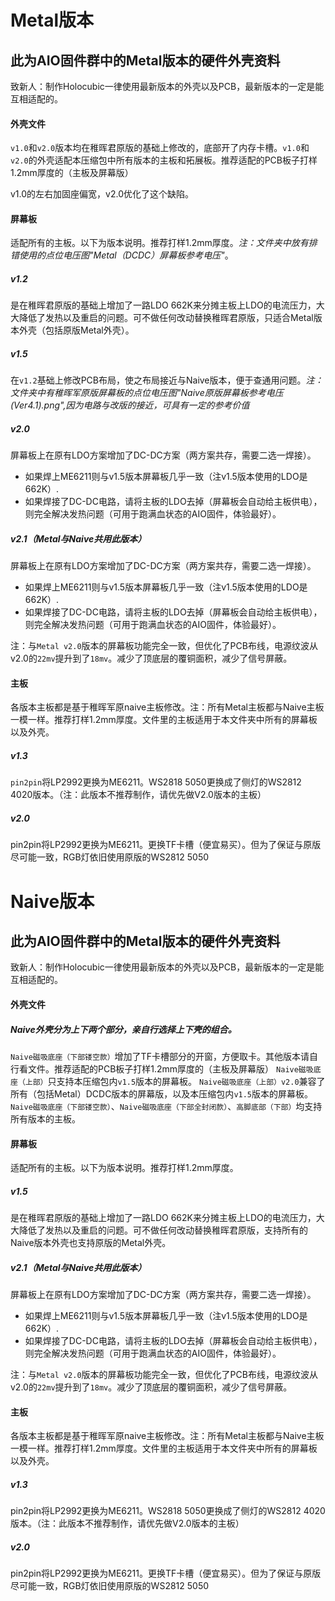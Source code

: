 # Metal版本

## 此为AIO固件群中的Metal版本的硬件外壳资料
致新人：制作Holocubic一律使用最新版本的外壳以及PCB，最新版本的一定是能互相适配的。

#### 外壳文件
`v1.0`和`v2.0`版本均在稚晖君原版的基础上修改的，底部开了内存卡槽。`v1.0`和`v2.0`的外壳适配本压缩包中所有版本的主板和拓展板。推荐适配的PCB板子打样1.2mm厚度的（主板及屏幕版）

v1.0的左右加固座偏宽，v2.0优化了这个缺陷。

#### 屏幕板
适配所有的主板。以下为版本说明。推荐打样1.2mm厚度。_注：文件夹中放有排错使用的点位电压图"Metal（DCDC）屏幕板参考电压"_。
##### v1.2
是在稚晖君原版的基础上增加了一路LDO 662K来分摊主板上LDO的电流压力，大大降低了发热以及重启的问题。可不做任何改动替换稚晖君原版，只适合Metal版本外壳（包括原版Metal外壳）。
##### v1.5
在`v1.2`基础上修改PCB布局，使之布局接近与Naive版本，便于查通用问题。_注：文件夹中有稚晖军原版屏幕板的点位电压图"Naive原版屏幕板参考电压(Ver4.1).png",因为电路与改版的接近，可具有一定的参考价值_
##### v2.0
屏幕板上在原有LDO方案增加了DC-DC方案（两方案共存，需要二选一焊接）。
* 如果焊上ME6211则与v1.5版本屏幕板几乎一致（注v1.5版本使用的LDO是662K）.
* 如果焊接了DC-DC电路，请将主板的LDO去掉（屏幕板会自动给主板供电），则完全解决发热问题（可用于跑满血状态的AIO固件，体验最好）。
##### v2.1（Metal与Naive共用此版本）
屏幕板上在原有LDO方案增加了DC-DC方案（两方案共存，需要二选一焊接）。
* 如果焊上ME6211则与v1.5版本屏幕板几乎一致（注v1.5版本使用的LDO是662K）.
* 如果焊接了DC-DC电路，请将主板的LDO去掉（屏幕板会自动给主板供电），则完全解决发热问题（可用于跑满血状态的AIO固件，体验最好）。

注：与`Metal v2.0`版本的屏幕板功能完全一致，但优化了PCB布线，电源纹波从v2.0的`22mv`提升到了`18mv`。减少了顶底层的覆铜面积，减少了信号屏蔽。

#### 主板
各版本主板都是基于稚晖军原naive主板修改。注：所有Metal主板都与Naive主板一模一样。推荐打样1.2mm厚度。文件里的主板适用于本文件夹中所有的屏幕板以及外壳。
##### v1.3
`pin2pin`将LP2992更换为ME6211。WS2818 5050更换成了侧灯的WS2812 4020版本。（注：此版本不推荐制作，请优先做V2.0版本的主板）
##### v2.0
pin2pin将LP2992更换为ME6211。更换TF卡槽（便宜易买）。但为了保证与原版尽可能一致，RGB灯依旧使用原版的WS2812 5050


# Naive版本

## 此为AIO固件群中的Metal版本的硬件外壳资料
致新人：制作Holocubic一律使用最新版本的外壳以及PCB，最新版本的一定是能互相适配的。

#### 外壳文件
##### Naive外壳分为上下两个部分，亲自行选择上下壳的组合。
`Naive磁吸底座（下部镂空款）`增加了TF卡槽部分的开窗，方便取卡。其他版本请自行看文件。推荐适配的PCB板子打样1.2mm厚度的（主板及屏幕版）
`Naive磁吸底座（上部）`只支持本压缩包内`v1.5`版本的屏幕板。
`Naive磁吸底座（上部）v2.0`兼容了所有（包括Metal）DCDC版本的屏幕版，以及本压缩包内`v1.5`版本的屏幕板。
`Naive磁吸底座（下部镂空款）`、`Naive磁吸底座（下部全封闭款）`、`高脚底部（下部）`均支持所有版本的主板。

#### 屏幕板
适配所有的主板。以下为版本说明。推荐打样1.2mm厚度。
##### v1.5
是在稚晖君原版的基础上增加了一路LDO 662K来分摊主板上LDO的电流压力，大大降低了发热以及重启的问题。可不做任何改动替换稚晖君原版，支持所有的Naive版本外壳也支持原版的Metal外壳。

##### v2.1（Metal与Naive共用此版本）
屏幕板上在原有LDO方案增加了DC-DC方案（两方案共存，需要二选一焊接）。
* 如果焊上ME6211则与v1.5版本屏幕板几乎一致（注v1.5版本使用的LDO是662K）.
* 如果焊接了DC-DC电路，请将主板的LDO去掉（屏幕板会自动给主板供电），则完全解决发热问题（可用于跑满血状态的AIO固件，体验最好）。

注：与`Metal v2.0`版本的屏幕板功能完全一致，但优化了PCB布线，电源纹波从v2.0的`22mv`提升到了`18mv`。减少了顶底层的覆铜面积，减少了信号屏蔽。

#### 主板
各版本主板都是基于稚晖军原naive主板修改。注：所有Metal主板都与Naive主板一模一样。推荐打样1.2mm厚度。文件里的主板适用于本文件夹中所有的屏幕板以及外壳。
##### v1.3
pin2pin将LP2992更换为ME6211。WS2818 5050更换成了侧灯的WS2812 4020版本。（注：此版本不推荐制作，请优先做V2.0版本的主板）
##### v2.0
pin2pin将LP2992更换为ME6211。更换TF卡槽（便宜易买）。但为了保证与原版尽可能一致，RGB灯依旧使用原版的WS2812 5050
